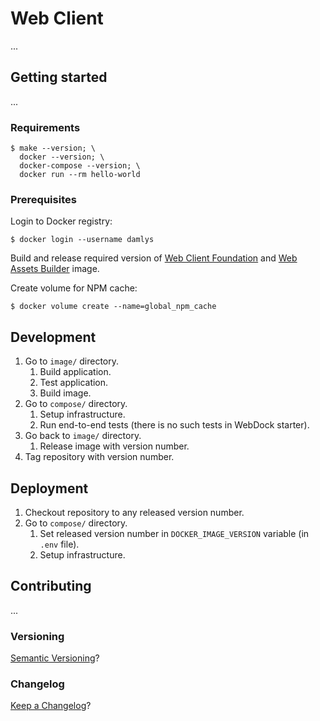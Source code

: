 Web Client
===

...

## Getting started

...

### Requirements

```
$ make --version; \
  docker --version; \
  docker-compose --version; \
  docker run --rm hello-world
```

### Prerequisites

Login to Docker registry:

```
$ docker login --username damlys
```

Build and release required version of
[Web Client Foundation](../web-client-foundation/README.md)
and [Web Assets Builder](../web-assets-builder/README.md) image.

Create volume for NPM cache:

```
$ docker volume create --name=global_npm_cache
```

## Development

1. Go to `image/` directory.
    1. Build application.
    1. Test application.
    1. Build image.
1. Go to `compose/` directory.
    1. Setup infrastructure.
    1. Run end-to-end tests (there is no such tests in WebDock starter).
1. Go back to `image/` directory.
    1. Release image with version number.
1. Tag repository with version number.

## Deployment

1. Checkout repository to any released version number.
1. Go to `compose/` directory.
    1. Set released version number in `DOCKER_IMAGE_VERSION` variable (in `.env` file).
    1. Setup infrastructure.

## Contributing

...

### Versioning

[Semantic Versioning](http://semver.org/)?

### Changelog

[Keep a Changelog](https://keepachangelog.com/)?
